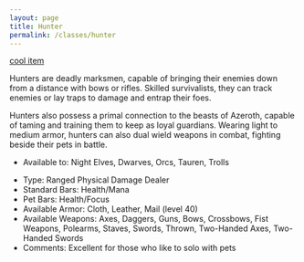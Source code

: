 ```yaml
---
layout: page
title: Hunter
permalink: /classes/hunter
---
```

[cool item](https://www.wowhead.com/item=31015)

Hunters are deadly marksmen, capable of bringing their enemies down from a distance with bows or rifles. Skilled survivalists, they can track enemies or lay traps to damage and entrap their foes. 

Hunters also possess a primal connection to the beasts of Azeroth, capable of taming and training them to keep as loyal guardians. Wearing light to medium armor, hunters can also dual wield weapons in combat, fighting beside their pets in battle.

	
+ Available to: Night Elves, Dwarves, Orcs, Tauren, Trolls
- Type: Ranged Physical Damage Dealer
- Standard Bars: Health/Mana
- Pet Bars: Health/Focus
- Available Armor: Cloth, Leather, Mail (level 40)
- Available Weapons:  Axes,  Daggers,  Guns,  Bows,  Crossbows,  Fist Weapons,  Polearms,  Staves,  Swords,  Thrown,     Two-Handed Axes,  Two-Handed Swords
- Comments: Excellent for those who like to solo with pets	

